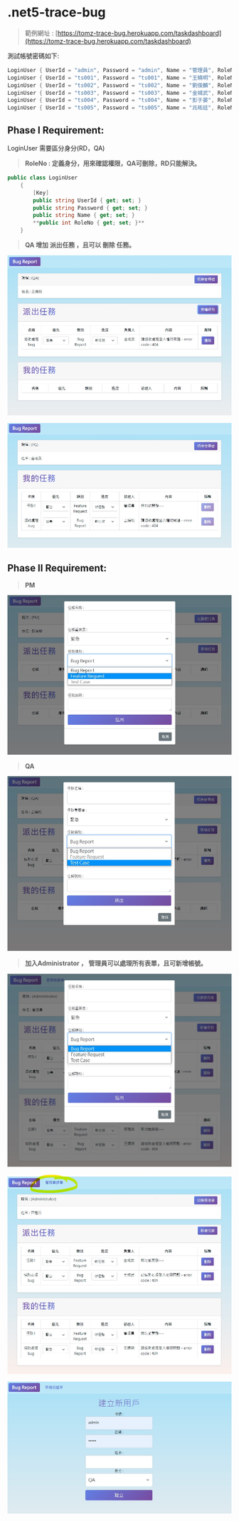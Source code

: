 # .net5-trace-bug

> 範例網址 :  [https://tomz-trace-bug.herokuapp.com/taskdashboard](https://tomz-trace-bug.herokuapp.com/taskdashboard)
> 

測試帳號密碼如下:

```csharp
LoginUser { UserId = "admin", Password = "admin", Name = "管理員", RoleNo = 4 },
LoginUser { UserId = "ts001", Password = "ts001", Name = "王曉明", RoleNo = 1 },
LoginUser { UserId = "ts002", Password = "ts002", Name = "劉俊麟", RoleNo = 3 },
LoginUser { UserId = "ts003", Password = "ts003", Name = "金城武", RoleNo = 2 },
LoginUser { UserId = "ts004", Password = "ts004", Name = "彭于晏", RoleNo = 1 },
LoginUser { UserId = "ts005", Password = "ts005", Name = "兆祐廷", RoleNo = 2 });
```

## Phase I Requirement:

LoginUser 需要區分身分(RD，QA)

> **RoleNo : 定義身分，用來確認權限，QA可刪除，RD只能解決。**
> 

```csharp
public class LoginUser
    {
        [Key]
        public string UserId { get; set; }
        public string Password { get; set; }
        public string Name { get; set; }
        **public int RoleNo { get; set; }**
    }
```

> **QA 增加 派出任務 ，且可以 刪除 任務。**
> 

![螢幕擷取畫面 2021-09-30 144740.jpg](net5-trace-bug%203edf55c4296e4369a46640401aa13062/%E8%9E%A2%E5%B9%95%E6%93%B7%E5%8F%96%E7%95%AB%E9%9D%A2_2021-09-30_144740.jpg)

![螢幕擷取畫面 2021-09-30 144804.jpg](net5-trace-bug%203edf55c4296e4369a46640401aa13062/%E8%9E%A2%E5%B9%95%E6%93%B7%E5%8F%96%E7%95%AB%E9%9D%A2_2021-09-30_144804.jpg)

## Phase II Requirement:

> **PM**
> 

![螢幕擷取畫面 2021-09-30 145741.jpg](net5-trace-bug%203edf55c4296e4369a46640401aa13062/%E8%9E%A2%E5%B9%95%E6%93%B7%E5%8F%96%E7%95%AB%E9%9D%A2_2021-09-30_145741.jpg)

> **QA**
> 

![螢幕擷取畫面 2021-09-30 145403.jpg](net5-trace-bug%203edf55c4296e4369a46640401aa13062/%E8%9E%A2%E5%B9%95%E6%93%B7%E5%8F%96%E7%95%AB%E9%9D%A2_2021-09-30_145403.jpg)

> **加入Administrator ， 管理員可以處理所有表單，且可新增帳號。**
> 

![螢幕擷取畫面 2021-09-30 145313.jpg](net5-trace-bug%203edf55c4296e4369a46640401aa13062/%E8%9E%A2%E5%B9%95%E6%93%B7%E5%8F%96%E7%95%AB%E9%9D%A2_2021-09-30_145313.jpg)

![螢幕擷取畫面 2021-09-30 145204.jpg](net5-trace-bug%203edf55c4296e4369a46640401aa13062/%E8%9E%A2%E5%B9%95%E6%93%B7%E5%8F%96%E7%95%AB%E9%9D%A2_2021-09-30_145204.jpg)

![螢幕擷取畫面 2021-09-30 145625.jpg](net5-trace-bug%203edf55c4296e4369a46640401aa13062/%E8%9E%A2%E5%B9%95%E6%93%B7%E5%8F%96%E7%95%AB%E9%9D%A2_2021-09-30_145625.jpg)
